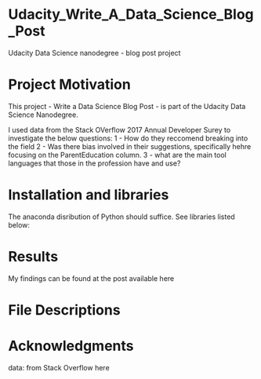# Udacity_Write_A_Data_Science_Blog_Post
Udacity Data Science nanodegree - blog post project

# Project Motivation
This project - Write a Data Science Blog Post - is part of the Udacity Data Science Nanodegree.

I used data from the Stack OVerflow 2017 Annual Developer Surey to investigate the below questions:
1 - How do they reccomend breaking into the field
2 - Was there bias involved in their suggestions, specifically hehre focusing on the ParentEducation column. 
3 - what are the main tool languages that those in the profession have and use?


# Installation and libraries
The anaconda disribution of Python should suffice.
See libraries listed below:

# Results
My findings can be found at the post available here

# File Descriptions

# Acknowledgments
data: from Stack Overflow here

